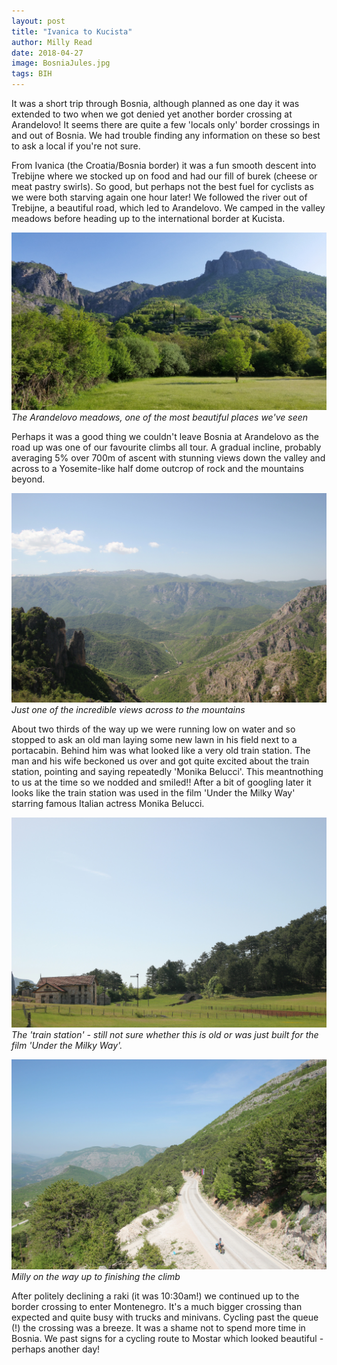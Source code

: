 ```yaml
---
layout: post
title: "Ivanica to Kucista"
author: Milly Read
date: 2018-04-27
image: BosniaJules.jpg
tags: BIH
---
```


It was a short trip through Bosnia, although planned as one day it was extended to two when we got denied yet another border crossing at Arandelovo! It seems there are quite a few 'locals only' border crossings in and out of Bosnia. We had trouble finding any information on these so best to ask a local if you're not sure.

From Ivanica (the Croatia/Bosnia border) it was a fun smooth descent into Trebijne where we stocked up on food and had our fill of burek (cheese or meat pastry swirls). So good, but perhaps not the best fuel for cyclists as we were both starving again one hour later! We followed the river out of Trebijne, a beautiful road, which led to Arandelovo. We camped in the valley meadows before heading up to the international border at Kucista. 

![BosniaMeadow](assets/img/BosniaMeadow.jpg) *The Arandelovo meadows, one of the most beautiful places we've seen*

Perhaps it was a good thing we couldn't leave Bosnia at Arandelovo as the road up was one of our favourite climbs all tour. A gradual incline, probably averaging 5% over 700m of ascent with stunning views down the valley and across to a Yosemite-like half dome outcrop of rock and the mountains beyond.

![BosniaHills](assets/img/BosniaHills.JPG) *Just one of the incredible views across to the mountains*

About two thirds of the way up we were running low on water and so stopped to ask an old man laying some new lawn in his field next to a portacabin. Behind him was what looked like a very old train station. The man and his wife beckoned us over and got quite excited about the train station, pointing and saying repeatedly 'Monika Belucci'. This meantnothing to us at the time so we nodded and smiled!! After a bit of googling later it looks like the train station was used in the film 'Under the Milky Way' starring famous Italian actress Monika Belucci. 

![BosniaTrainStation](assets/img/BosniaTrainStation.JPG) *The 'train station' - still not sure whether this is old or was just built for the film 'Under the Milky Way'.*

![BosniaMilly](assets/img/BosniaMilly.JPG) *Milly on the way up to finishing the climb*

After politely declining a raki (it was 10:30am!) we continued up to the border crossing to enter Montenegro. It's a much bigger crossing than expected and quite busy with trucks and minivans. Cycling past the queue (!) the crossing was a breeze. It was a shame not to spend more time in Bosnia. We past signs for a cycling route to Mostar which looked beautiful - perhaps another day! 
